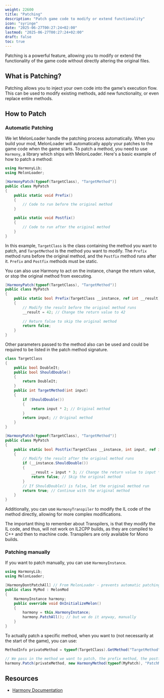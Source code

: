 ```yaml
---
weight: 22600
title: "Patching"
description: "Patch game code to modify or extend functionality"
icon: "syringe"
date: "2025-06-27T00:27:24+02:00"
lastmod: "2025-06-27T00:27:24+02:00"
draft: false
toc: true
---
```


Patching is a powerful feature, allowing you to modify or extend the functionality of the game code without directly altering the original files.

## What is Patching?
Patching allows you to inject your own code into the game's execution flow. This can be used to modify existing methods, add new functionality, or even replace entire methods.

## How to Patch
### Automatic Patching
We let MelonLoader handle the patching process automatically. When you build your mod, MelonLoader will automatically apply your patches to the game code when the game starts.
To patch a method, you need to use `Harmony`, a library which ships with MelonLoader. Here's a basic example of how to patch a method:
```csharp
using HarmonyLib;
using MelonLoader;

[HarmonyPatch(typeof(TargetClass), "TargetMethod")]
public class MyPatch
{
    public static void Prefix()
    {
        // Code to run before the original method
    }

    public static void Postfix()
    {
        // Code to run after the original method
    }
}
```

In this example, `TargetClass` is the class containing the method you want to patch, and `TargetMethod` is the method you want to modify. The `Prefix` method runs before the original method, and the `Postfix` method runs after it. `Prefix` and `Postfix` methods must be static.

You can also use Harmony to act on the instance, change the return value, or stop the original method from executing.
```csharp
[HarmonyPatch(typeof(TargetClass), "TargetMethod")]
public class MyPatch
{
    public static bool Prefix(TargetClass __instance, ref int __result)
    {
        // Modify the result before the original method runs
        __result = 42; // Change the return value to 42
        
        // Return false to skip the original method
        return false; 
    }
}
```
Other parameters passed to the method also can be used and could be required to be listed in the patch method signature.
```csharp
class TargetClass
{
    public bool DoubleIt;
    public bool ShouldDouble()
    {
        return DoubleIt;
    }
    public int TargetMethod(int input)
    {
        if (ShouldDouble())
        {
            return input * 2; // Original method
        }
        return input; // Original method
    }
}

[HarmonyPatch(typeof(TargetClass), "TargetMethod")]
public class MyPatch
{
    public static bool Postfix(TargetClass __instance, int input, ref int __result)
    {
        // Modify the result after the original method runs
        if (__instance.ShouldDouble())
        {
            __result = input * 3; // Change the return value to input * 3 if ShouldDouble() is true
            return false; // Skip the original method
        }
        // If ShouldDouble() is false, let the original method run
        return true; // Continue with the original method
    }
}
```
Additionally, you can use `HarmonyTranspiler` to modify the IL code of the method directly, allowing for more complex modifications.

The important thing to remember about Transpilers, is that they modify the IL code, and thus, will not work on IL2CPP builds, as they are compiled to C++ and then to machine code. Transpilers are only available for Mono builds.

### Patching manually
If you want to patch manually, you can use `HarmonyInstance`.
```csharp
using HarmonyLib;
using MelonLoader;

[HarmonyDontPatchAll] // From MelonLoader - prevents automatic patching of all methods in this class
public class MyMod : MelonMod
{
    HarmonyInstance harmony;
    public override void OnInitializeMelon()
    {
        harmony = this.HarmonyInstance;
        harmony.PatchAll(); // but we do it anyway, manually
    }
}
```
To actually patch a specific method, when you want to (not necessarily at the start of the game), you can use:
```csharp
MethodInfo privateMethod = typeof(TargetClass).GetMethod("TargetMethod", new Type [] { typeof(int) });

// We pass in the method we want to patch, the prefix method, the postfix method, and the finalizer method
harmony.Patch(privateMethod, new HarmonyMethod(typeof(MyPatch), "PatchMethodName"), null, null);
```


## Resources
- [Harmony Documentation](https://harmony.pardeike.net/articles/patching.html)
